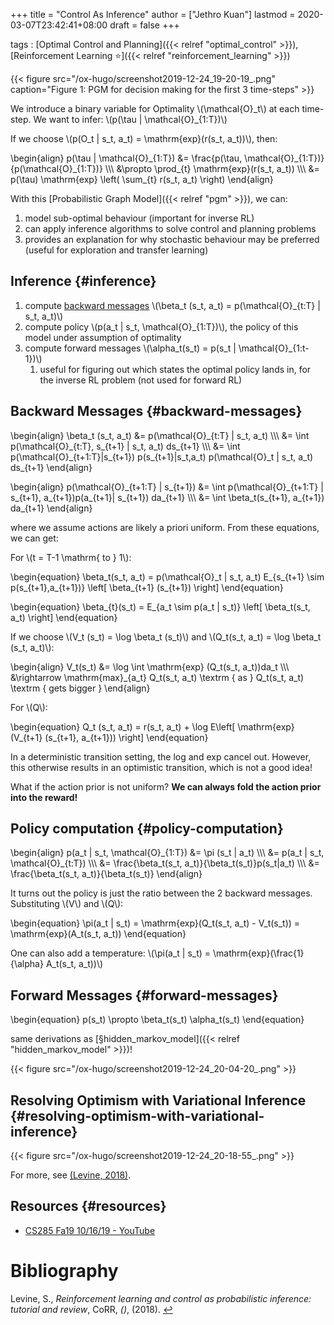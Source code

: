 +++
title = "Control As Inference"
author = ["Jethro Kuan"]
lastmod = 2020-03-07T23:42:41+08:00
draft = false
+++

tags
: [Optimal Control and Planning]({{< relref "optimal_control" >}}), [Reinforcement Learning ⭐]({{< relref "reinforcement_learning" >}})

{{< figure src="/ox-hugo/screenshot2019-12-24_19-20-19_.png" caption="Figure 1: PGM for decision making for the first 3 time-steps" >}}

We introduce a binary variable for Optimality \\(\mathcal{O}\_t\\) at each
time-step. We want to infer: \\(p(\tau | \mathcal{O}\_{1:T})\\)

If we choose \\(p(O\_t | s\_t, a\_t) = \mathrm{exp}(r(s\_t, a\_t))\\), then:

\begin{align}
  p(\tau | \mathcal{O}\_{1:T}) &= \frac{p(\tau,
                                \mathcal{O}\_{1:T})}{p(\mathcal{O}\_{1:T})}
  \\\\\\
                              &\propto \prod\_{t} \mathrm{exp}(r(s\_t,
                                a\_t)) \\\\\\
                              &= p(\tau) \mathrm{exp} \left( \sum\_{t}
                                r(s\_t, a\_t) \right)
\end{align}

With this [Probabilistic Graph Model]({{< relref "pgm" >}}), we can:

1.  model sub-optimal behaviour (important for inverse RL)
2.  can apply inference algorithms to solve control and planning problems
3.  provides an explanation for why stochastic behaviour may be
    preferred (useful for exploration and transfer learning)


## Inference {#inference}

1.  compute [backward messages](#backward-messages) \\(\beta\_t (s\_t, a\_t) =
       p(\mathcal{O}\_{t:T} | s\_t, a\_t)\\)
2.  compute policy \\(p(a\_t | s\_t, \mathcal{O}\_{1:T})\\), the policy of
    this model under assumption of optimality
3.  compute forward messages \\(\alpha\_t(s\_t) = p(s\_t | \mathcal{O}\_{1:t-1})\\)
    1.  useful for figuring out which states the optimal policy lands
        in, for the inverse RL problem (not used for forward RL)


## Backward Messages {#backward-messages}

\begin{align}
  \beta\_t (s\_t, a\_t) &= p(\mathcal{O}\_{t:T} | s\_t, a\_t) \\\\\\
                     &= \int p(\mathcal{O}\_{t:T}, s\_{t+1} | s\_t, a\_t)
                       ds\_{t+1} \\\\\\
                     &= \int p(\mathcal{O}\_{t+1:T}|s\_{t+1})
                       p(s\_{t+1}|s\_t,a\_t) p(\mathcal{O}\_t | s\_t, a\_t)
                       ds\_{t+1}
\end{align}

\begin{align}
  p(\mathcal{O}\_{t+1:T} | s\_{t+1}) &= \int p(\mathcal{O}\_{t+1:T} |
                                     s\_{t+1}, a\_{t+1})p(a\_{t+1}| s\_{t+1}) da\_{t+1} \\\\\\
                                   &= \int \beta\_t(s\_{t+1}, a\_{t+1}) da\_{t+1}
\end{align}

where we assume actions are likely a priori uniform. From these
equations, we can get:

For \\(t = T-1 \mathrm{ to } 1\\):

\begin{equation}
  \beta\_t(s\_t, a\_t) = p(\mathcal{O}\_t | s\_t, a\_t) E\_{s\_{t+1} \sim
    p(s\_{t+1},a\_{t+1})} \left[ \beta\_{t+1} (s\_{t+1}) \right]
\end{equation}

\begin{equation}
  \beta\_{t}(s\_t) = E\_{a\_t \sim p(a\_t | s\_t)} \left[ \beta\_t(s\_t, a\_t) \right]
\end{equation}

If we choose \\(V\_t (s\_t) = \log \beta\_t (s\_t)\\) and \\(Q\_t(s\_t, a\_t) =
\log \beta\_t (s\_t, a\_t)\\):

\begin{align}
V\_t(s\_t) &= \log \int \mathrm{exp} (Q\_t(s\_t, a\_t))da\_t \\\\\\
         &\rightarrow \mathrm{max}\_{a\_t} Q\_t(s\_t, a\_t) \textrm { as
           } Q\_t(s\_t, a\_t) \textrm { gets bigger }
\end{align}

For \\(Q\\):

\begin{equation}
  Q\_t (s\_t, a\_t) = r(s\_t, a\_t) + \log E\left[ \mathrm{exp} (V\_{t+1}
    (s\_{t+1},  a\_{t+1})) \right]
\end{equation}

In a deterministic transition setting, the log and exp cancel out.
However, this otherwise results in an optimistic transition, which is
not a good idea!

What if the action prior is not uniform? **We can always fold the action
prior into the reward!**


## Policy computation {#policy-computation}

\begin{align}
  p(a\_t | s\_t, \mathcal{O}\_{1:T}) &= \pi (s\_t | a\_t) \\\\\\
                                  &= p(a\_t | s\_t, \mathcal{O}\_{t:T})
  \\\\\\
                                  &= \frac{\beta\_t(s\_t,
                                    a\_t)}{\beta\_t(s\_t)}p(s\_t|a\_t) \\\\\\
                                  &= \frac{\beta\_t(s\_t,
                                    a\_t)}{\beta\_t(s\_t)}
\end{align}

It turns out the policy is just the ratio between the 2 backward
messages. Substituting \\(V\\) and \\(Q\\):

\begin{equation}
  \pi(a\_t | s\_t) = \mathrm{exp}(Q\_t(s\_t, a\_t) - V\_t(s\_t)) = \mathrm{exp}(A\_t(s\_t, a\_t))
\end{equation}

One can also add a temperature: \\(\pi(a\_t | s\_t) =
\mathrm{exp}(\frac{1}{\alpha} A\_t(s\_t, a\_t))\\)


## Forward Messages {#forward-messages}

\begin{equation}
  p(s\_t) \propto \beta\_t(s\_t) \alpha\_t(s\_t)
\end{equation}

same derivations as [§hidden\_markov\_model]({{< relref "hidden_markov_model" >}})!

{{< figure src="/ox-hugo/screenshot2019-12-24_20-04-20_.png" >}}


## Resolving Optimism with Variational Inference {#resolving-optimism-with-variational-inference}

{{< figure src="/ox-hugo/screenshot2019-12-24_20-18-55_.png" >}}

For more, see <a id="bf624e2cac020327e631eac77ec9f4e9" href="#levine18_reinf_learn_contr_as_probab_infer">(Levine, 2018)</a>.


## Resources {#resources}

-   [CS285 Fa19 10/16/19 - YouTube](https://www.youtube.com/watch?v=Pei6G8%5F3r8I&list=PLkFD6%5F40KJIwhWJpGazJ9VSj9CFMkb79A&index=13)

# Bibliography
<a id="levine18_reinf_learn_contr_as_probab_infer" target="_blank">Levine, S., *Reinforcement learning and control as probabilistic inference: tutorial and review*, CoRR, *()*,  (2018). </a> [↩](#bf624e2cac020327e631eac77ec9f4e9)
